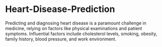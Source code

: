 # Heart-Disease-Prediction
 Predicting and diagnosing heart disease is a paramount challenge in medicine, relying on factors like physical examinations and patient symptoms. Influential factors include cholesterol levels, smoking, obesity, family history, blood pressure, and work environment. 
